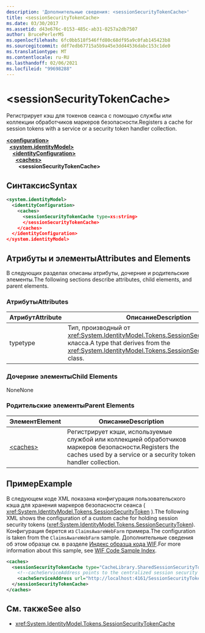```yaml
---
description: 'Дополнительные сведения: <sessionSecurityTokenCache>'
title: <sessionSecurityTokenCache>
ms.date: 03/30/2017
ms.assetid: d43e676c-0153-485c-ab31-0257a2db7507
author: BrucePerlerMS
ms.openlocfilehash: 6fc0bb518f546ffd80c68df95a9c0fab145423b8
ms.sourcegitcommit: ddf7edb67715a5b9a45e3dd44536dabc153c1de0
ms.translationtype: MT
ms.contentlocale: ru-RU
ms.lasthandoff: 02/06/2021
ms.locfileid: "99698288"
---
```

# \<sessionSecurityTokenCache>

<span data-ttu-id="17d3d-102">Регистрирует кэш для токенов сеанса с помощью службы или коллекции обработчиков маркеров безопасности.</span><span class="sxs-lookup"><span data-stu-id="17d3d-102">Registers a cache for session tokens with a service or a security token handler collection.</span></span>  
  
[**\<configuration>**](../configuration-element.md)\
&nbsp;&nbsp;[**\<system.identityModel>**](system-identitymodel.md)\
&nbsp;&nbsp;&nbsp;&nbsp;[**\<identityConfiguration>**](identityconfiguration.md)\
&nbsp;&nbsp;&nbsp;&nbsp;&nbsp;&nbsp;[**\<caches>**](caches.md)\
&nbsp;&nbsp;&nbsp;&nbsp;&nbsp;&nbsp;&nbsp;&nbsp;**\<sessionSecurityTokenCache>**  
  
## <a name="syntax"></a><span data-ttu-id="17d3d-103">Синтаксис</span><span class="sxs-lookup"><span data-stu-id="17d3d-103">Syntax</span></span>  
  
```xml  
<system.identityModel>  
  <identityConfiguration>  
    <caches>  
      <sessionSecurityTokenCache type=xs:string>  
      </sessionSecurityTokenCache>  
    </caches>  
  </identityConfiguration>  
</system.identityModel>  
```  
  
## <a name="attributes-and-elements"></a><span data-ttu-id="17d3d-104">Атрибуты и элементы</span><span class="sxs-lookup"><span data-stu-id="17d3d-104">Attributes and Elements</span></span>  

 <span data-ttu-id="17d3d-105">В следующих разделах описаны атрибуты, дочерние и родительские элементы.</span><span class="sxs-lookup"><span data-stu-id="17d3d-105">The following sections describe attributes, child elements, and parent elements.</span></span>  
  
### <a name="attributes"></a><span data-ttu-id="17d3d-106">Атрибуты</span><span class="sxs-lookup"><span data-stu-id="17d3d-106">Attributes</span></span>  
  
|<span data-ttu-id="17d3d-107">Атрибут</span><span class="sxs-lookup"><span data-stu-id="17d3d-107">Attribute</span></span>|<span data-ttu-id="17d3d-108">Описание</span><span class="sxs-lookup"><span data-stu-id="17d3d-108">Description</span></span>|  
|---------------|-----------------|  
|<span data-ttu-id="17d3d-109">type</span><span class="sxs-lookup"><span data-stu-id="17d3d-109">type</span></span>|<span data-ttu-id="17d3d-110">Тип, производный от <xref:System.IdentityModel.Tokens.SessionSecurityTokenCache> класса.</span><span class="sxs-lookup"><span data-stu-id="17d3d-110">A type that derives from the <xref:System.IdentityModel.Tokens.SessionSecurityTokenCache> class.</span></span>|  
  
### <a name="child-elements"></a><span data-ttu-id="17d3d-111">Дочерние элементы</span><span class="sxs-lookup"><span data-stu-id="17d3d-111">Child Elements</span></span>  

 <span data-ttu-id="17d3d-112">None</span><span class="sxs-lookup"><span data-stu-id="17d3d-112">None</span></span>  
  
### <a name="parent-elements"></a><span data-ttu-id="17d3d-113">Родительские элементы</span><span class="sxs-lookup"><span data-stu-id="17d3d-113">Parent Elements</span></span>  
  
|<span data-ttu-id="17d3d-114">Элемент</span><span class="sxs-lookup"><span data-stu-id="17d3d-114">Element</span></span>|<span data-ttu-id="17d3d-115">Описание</span><span class="sxs-lookup"><span data-stu-id="17d3d-115">Description</span></span>|  
|-------------|-----------------|  
|[\<caches>](caches.md)|<span data-ttu-id="17d3d-116">Регистрирует кэши, используемые службой или коллекцией обработчиков маркеров безопасности.</span><span class="sxs-lookup"><span data-stu-id="17d3d-116">Registers the caches used by a service or a security token handler collection.</span></span>|  
  
## <a name="example"></a><span data-ttu-id="17d3d-117">Пример</span><span class="sxs-lookup"><span data-stu-id="17d3d-117">Example</span></span>  

 <span data-ttu-id="17d3d-118">В следующем коде XML показана конфигурация пользовательского кэша для хранения маркеров безопасности сеанса ( <xref:System.IdentityModel.Tokens.SessionSecurityToken> ).</span><span class="sxs-lookup"><span data-stu-id="17d3d-118">The following XML shows the configuration of a custom cache for holding session security tokens (<xref:System.IdentityModel.Tokens.SessionSecurityToken>).</span></span> <span data-ttu-id="17d3d-119">Конфигурация берется из `ClaimsAwareWebFarm` примера.</span><span class="sxs-lookup"><span data-stu-id="17d3d-119">The configuration is taken from the `ClaimsAwareWebFarm` sample.</span></span> <span data-ttu-id="17d3d-120">Дополнительные сведения об этом образце см. в разделе [Индекс образца кода WIF](/previous-versions/dotnet/framework/security/wif-code-sample-index).</span><span class="sxs-lookup"><span data-stu-id="17d3d-120">For more information about this sample, see [WIF Code Sample Index](/previous-versions/dotnet/framework/security/wif-code-sample-index).</span></span>  
  
```xml  
<caches>  
  <sessionSecurityTokenCache type="CacheLibrary.SharedSessionSecurityTokenCache, CacheLibrary">  
    <!--cacheServiceAddress points to the centralized session security token cache service running in the web farm.-->  
    <cacheServiceAddress url="http://localhost:4161/SessionSecurityTokenCacheService.svc" />  
  </sessionSecurityTokenCache>  
</caches>  
```  
  
## <a name="see-also"></a><span data-ttu-id="17d3d-121">См. также</span><span class="sxs-lookup"><span data-stu-id="17d3d-121">See also</span></span>

- <xref:System.IdentityModel.Tokens.SessionSecurityTokenCache>
